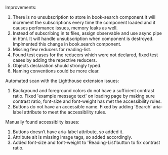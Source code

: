 Improvements:
1. There is no unsubscription to store in book-search component.It will increment the subscriptions every time the component loaded and it causes perfomance issues, memory leaks as well.
2. Instead of subscribing in ts files, assign observable and use async pipe in html. It will handle unsubscription when component is destroyed. Implmented this change in book.search component.
3. Missing few reducers for reading-list. 
4. Found test cases for the reducers which were not declared, fixed test cases by adding the repective reducers.
5. Objects declaration should strongly typed.
6. Naming conventions could be more clear.

Automated scan with the Lighthouse extension issues:
1. Background and foreground colors do not have a sufficient contrast ratio. Fixed 'example message text' on loading page by making sure contrast ratio, font-size and font-weight has met the accessibility rules.
2. Buttons do not have an accessible name. Fixed by adding 'Search' aria-label attribute to meet the accessibility rules.

Manually found accessiblity issues:
1. Buttons doesn’t have aria-label attribute, so added it.
2. Attribute alt is missing image tags, so added accordingly.
3. Added font-size and font-weight to 'Reading-List'button to fix contrast ratio. 
